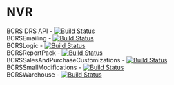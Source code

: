 # NVR

BCRS DRS API - [![Build Status](https://navertica.visualstudio.com/BusinessCentral/_apis/build/status%2FBCRS%2FMaster%2FBCRS%20DRS%20API%20Master?reponame=BCRS%20DRS%20API&branchName=master)](https://navertica.visualstudio.com/BusinessCentral/_build/latest?definitionId=949&repoName=BCRS%20DRS%20API&branchName=master) <br>
BCRSEmailing - [![Build Status](https://navertica.visualstudio.com/BusinessCentral/_apis/build/status%2FBCRS%2FMaster%2FBCRSEmailing%20Master?reponame=BCRSEmailing&branchName=master)](https://navertica.visualstudio.com/BusinessCentral/_build/latest?definitionId=1111&repoName=BCRSEmailing&branchName=master) <br>
BCRSLogic - [![Build Status](https://navertica.visualstudio.com/BusinessCentral/_apis/build/status%2FBCRS%2FMaster%2FBCRSLogic%20Master?reponame=BCRSLogic&branchName=master)](https://navertica.visualstudio.com/BusinessCentral/_build/latest?definitionId=946&repoName=BCRSLogic&branchName=master) <br>
BCRSReportPack - [![Build Status](https://navertica.visualstudio.com/BusinessCentral/_apis/build/status%2FBCRS%2FMaster%2FBCRSReportPack%20Master?reponame=BCRSReportPack&branchName=master)](https://navertica.visualstudio.com/BusinessCentral/_build/latest?definitionId=1014&repoName=BCRSReportPack&branchName=master) <br>
BCRSSalesAndPurchaseCustomizations - [![Build Status](https://navertica.visualstudio.com/BusinessCentral/_apis/build/status%2FBCRS%2FMaster%2FBCRSSalesAndPurchaseCustomizations%20Master?reponame=BCRSSalesAndPurchaseCustomizations&branchName=master)](https://navertica.visualstudio.com/BusinessCentral/_build/latest?definitionId=1017&repoName=BCRSSalesAndPurchaseCustomizations&branchName=master) <br>
BCRSSmallModifications - [![Build Status](https://navertica.visualstudio.com/BusinessCentral/_apis/build/status%2FBCRS%2FMaster%2FBCRSSmallModifications%20Master?reponame=BCRSSmallModifications&branchName=master)](https://navertica.visualstudio.com/BusinessCentral/_build/latest?definitionId=1011&repoName=BCRSSmallModifications&branchName=master) <br>
BCRSWarehouse - [![Build Status](https://navertica.visualstudio.com/BusinessCentral/_apis/build/status%2FBCRS%2FMaster%2FBCRSWarehouse%20Master?reponame=BCRSWarehouse&branchName=master)](https://navertica.visualstudio.com/BusinessCentral/_build/latest?definitionId=1154&repoName=BCRSWarehouse&branchName=master) <br>
